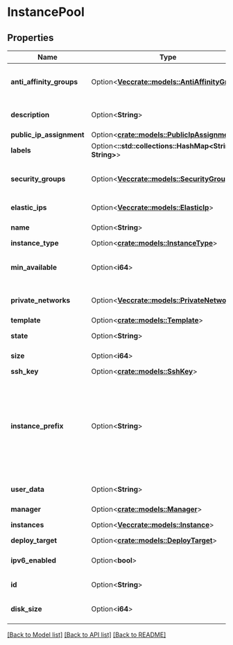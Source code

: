# InstancePool

## Properties

Name | Type | Description | Notes
------------ | ------------- | ------------- | -------------
**anti_affinity_groups** | Option<[**Vec<crate::models::AntiAffinityGroup>**](anti-affinity-group.md)> | Instance Pool Anti-affinity Groups | [optional]
**description** | Option<**String**> | Instance Pool description | [optional]
**public_ip_assignment** | Option<[**crate::models::PublicIpAssignment**](public-ip-assignment.md)> |  | [optional]
**labels** | Option<**::std::collections::HashMap<String, String>**> |  | [optional]
**security_groups** | Option<[**Vec<crate::models::SecurityGroup>**](security-group.md)> | Instance Pool Security Groups | [optional]
**elastic_ips** | Option<[**Vec<crate::models::ElasticIp>**](elastic-ip.md)> | Instances Elastic IPs | [optional]
**name** | Option<**String**> | Instance Pool name | [optional]
**instance_type** | Option<[**crate::models::InstanceType**](instance-type.md)> |  | [optional]
**min_available** | Option<**i64**> | Minimum number of running instances | [optional]
**private_networks** | Option<[**Vec<crate::models::PrivateNetwork>**](private-network.md)> | Instance Pool Private Networks | [optional]
**template** | Option<[**crate::models::Template**](template.md)> |  | [optional]
**state** | Option<**String**> | Instance Pool state | [optional][readonly]
**size** | Option<**i64**> | Number of instances | [optional]
**ssh_key** | Option<[**crate::models::SshKey**](ssh-key.md)> |  | [optional]
**instance_prefix** | Option<**String**> | The instances created by the Instance Pool will be prefixed with this value (default: pool) | [optional]
**user_data** | Option<**String**> | Instances Cloud-init user-data | [optional]
**manager** | Option<[**crate::models::Manager**](manager.md)> |  | [optional]
**instances** | Option<[**Vec<crate::models::Instance>**](instance.md)> | Instances | [optional][readonly]
**deploy_target** | Option<[**crate::models::DeployTarget**](deploy-target.md)> |  | [optional]
**ipv6_enabled** | Option<**bool**> | Enable IPv6 for instances | [optional]
**id** | Option<**String**> | Instance Pool ID | [optional][readonly]
**disk_size** | Option<**i64**> | Instances disk size in GB | [optional]

[[Back to Model list]](../README.md#documentation-for-models) [[Back to API list]](../README.md#documentation-for-api-endpoints) [[Back to README]](../README.md)


